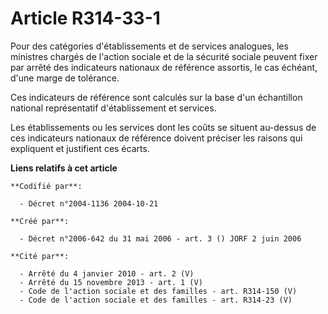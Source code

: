 # Article R314-33-1

Pour des catégories d'établissements et de services analogues, les ministres chargés de l'action sociale et de la sécurité
sociale peuvent fixer par arrêté des indicateurs nationaux de référence assortis, le cas échéant, d'une marge de tolérance.

Ces indicateurs de référence sont calculés sur la base d'un échantillon national représentatif d'établissement et services.

Les établissements ou les services dont les coûts se situent au-dessus de ces indicateurs nationaux de référence doivent
préciser les raisons qui expliquent et justifient ces écarts.

**Liens relatifs à cet article**

	**Codifié par**:

	  - Décret n°2004-1136 2004-10-21

	**Créé par**:

	  - Décret n°2006-642 du 31 mai 2006 - art. 3 () JORF 2 juin 2006

	**Cité par**:

	  - Arrêté du 4 janvier 2010 - art. 2 (V)
	  - Arrêté du 15 novembre 2013 - art. 1 (V)
	  - Code de l'action sociale et des familles - art. R314-150 (V)
	  - Code de l'action sociale et des familles - art. R314-23 (V)

